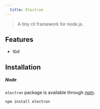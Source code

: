 ```yaml
---
  title: Electron
---
```


> A tiny cli framework for node.js.

## Features

- tbd

## Installation

##### Node 

`electron` package is available through [npm](http://npmjs.org).

```bash
npm install electron
```
